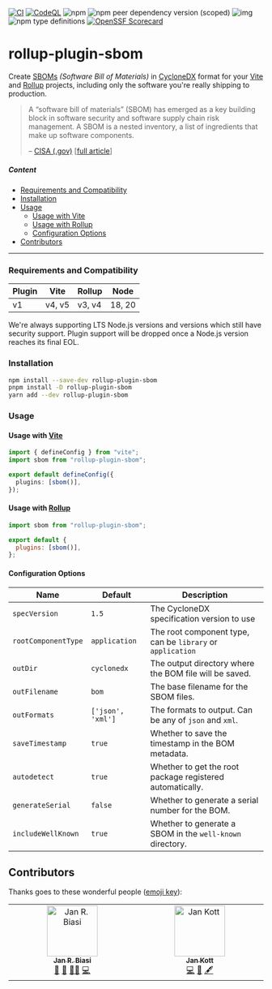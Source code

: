 [![CI](https://github.com/janbiasi/rollup-plugin-sbom/actions/workflows/ci.yml/badge.svg?branch=main)](https://github.com/janbiasi/rollup-plugin-sbom/actions/workflows/ci.yml) [![CodeQL](https://github.com/janbiasi/rollup-plugin-sbom/actions/workflows/github-code-scanning/codeql/badge.svg?branch=main)](https://github.com/janbiasi/rollup-plugin-sbom/actions/workflows/github-code-scanning/codeql) ![npm](https://img.shields.io/npm/v/rollup-plugin-sbom)
![npm peer dependency version (scoped)](https://img.shields.io/npm/dependency-version/rollup-plugin-sbom/peer/rollup?logo=rollupdotjs&color=%23EA483F) ![img](https://img.shields.io/badge/semver-2.0.0-green?logo=semver) ![npm type definitions](https://img.shields.io/npm/types/rollup-plugin-sbom) [![OpenSSF Scorecard](https://api.securityscorecards.dev/projects/github.com/janbiasi/rollup-plugin-sbom/badge)](https://securityscorecards.dev/viewer/?uri=github.com/janbiasi/rollup-plugin-sbom)

# rollup-plugin-sbom

Create [SBOMs]() _(Software Bill of Materials)_ in [CycloneDX](https://cyclonedx.org/) format for your [Vite](https://vitejs.dev/) and [Rollup](https://rollupjs.org/) projects, including only the software you're really shipping to production.

> A “software bill of materials” (SBOM) has emerged as a key building block in software security and software supply chain risk management. A SBOM is a nested inventory, a list of ingredients that make up software components.
>
> – [CISA (.gov)](https://www.cisa.gov) [[full article](https://www.cisa.gov/sbom)]

##### Content

- [Requirements and Compatibility](#requirements-and-compatibility)
- [Installation](#installation)
- [Usage](#usage)
  - [Usage with Vite](#usage-with-vite)
  - [Usage with Rollup](#usage-with-rollup)
  - [Configuration Options](#configuration-options)
- [Contributors](#contributors)

---

### Requirements and Compatibility

| Plugin | Vite   | Rollup | Node   |
| ------ | ------ | ------ | ------ |
| v1     | v4, v5 | v3, v4 | 18, 20 |

We're always supporting LTS Node.js versions and versions which still have security support. Plugin support will be dropped once a Node.js version reaches its final EOL.

### Installation

```sh
npm install --save-dev rollup-plugin-sbom
pnpm install -D rollup-plugin-sbom
yarn add --dev rollup-plugin-sbom
```

### Usage

#### Usage with [Vite](https://vitejs.dev/)

```ts
import { defineConfig } from "vite";
import sbom from "rollup-plugin-sbom";

export default defineConfig({
  plugins: [sbom()],
});
```

#### Usage with [Rollup](https://rollupjs.org/)

```js
import sbom from "rollup-plugin-sbom";

export default {
  plugins: [sbom()],
};
```

#### Configuration Options

| Name                | Default           | Description                                                |
| ------------------- | ----------------- | ---------------------------------------------------------- |
| `specVersion`       | `1.5`             | The CycloneDX specification version to use                 |
| `rootComponentType` | `application`     | The root component type, can be `library` or `application` |
| `outDir`            | `cyclonedx`       | The output directory where the BOM file will be saved.     |
| `outFilename`       | `bom`             | The base filename for the SBOM files.                      |
| `outFormats`        | `['json', 'xml']` | The formats to output. Can be any of `json` and `xml`.     |
| `saveTimestamp`     | `true`            | Whether to save the timestamp in the BOM metadata.         |
| `autodetect`        | `true`            | Whether to get the root package registered automatically.  |
| `generateSerial`    | `false`           | Whether to generate a serial number for the BOM.           |
| `includeWellKnown`  | `true`            | Whether to generate a SBOM in the `well-known` directory.  |

## Contributors

Thanks goes to these wonderful people ([emoji key](https://allcontributors.org/docs/en/emoji-key)):

<!-- ALL-CONTRIBUTORS-LIST:START - Do not remove or modify this section -->
<!-- prettier-ignore-start -->
<!-- markdownlint-disable -->
<table>
  <tbody>
    <tr>
      <td align="center" valign="top" width="14.28%"><a href="https://github.com/janbiasi"><img src="https://avatars.githubusercontent.com/u/4563751?v=4?s=100" width="100px;" alt="Jan R. Biasi"/><br /><sub><b>Jan R. Biasi</b></sub></a><br /><a href="#business-janbiasi" title="Business development">💼</a> <a href="#question-janbiasi" title="Answering Questions">💬</a> <a href="#mentoring-janbiasi" title="Mentoring">🧑‍🏫</a> <a href="https://github.com/janbiasi/rollup-plugin-sbom/commits?author=janbiasi" title="Code">💻</a></td>
      <td align="center" valign="top" width="14.28%"><a href="https://github.com/boostvolt"><img src="https://avatars.githubusercontent.com/u/51777660?v=4?s=100" width="100px;" alt="Jan Kott"/><br /><sub><b>Jan Kott</b></sub></a><br /><a href="https://github.com/janbiasi/rollup-plugin-sbom/commits?author=boostvolt" title="Code">💻</a> <a href="#ideas-boostvolt" title="Ideas, Planning, & Feedback">🤔</a> <a href="#content-boostvolt" title="Content">🖋</a></td>
    </tr>
  </tbody>
</table>

<!-- markdownlint-restore -->
<!-- prettier-ignore-end -->

<!-- ALL-CONTRIBUTORS-LIST:END -->
